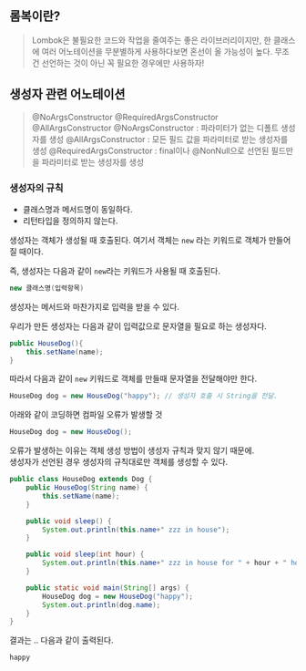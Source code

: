 ## 롬복이란?
> Lombok은 불필요한 코드와 작업을 줄여주는 좋은 라이브러리이지만,
> 한 클래스에 여러 어노테이션을 무분별하게 사용하다보면 혼선이 올 가능성이 높다.
> 무조건 선언하는 것이 아닌 꼭 필요한 경우에만 사용하자!

## 생성자 관련 어노테이션
> @NoArgsConstructor @RequiredArgsConstructor @AllArgsConstructor
> @NoArgsConstructor : 파라미터가 없는 디폴트 생성자를 생성
> @AllArgsConstructor : 모든 필드 값을 파라미터로 받는 생성자를 생성
> @RequiredArgsConstructor : final이나 @NonNull으로 선언된 필드만을 파라미터로 받는 생성자를 생성

### 생성자의 규칙
* 클래스명과 메서드명이 동일하다.
* 리턴타입을 정의하지 않는다.


생성자는 객체가 생성될 때 호출된다. 여기서 객체는 `new` 라는 키워드로 객체가 만들어질 때이다.

즉, 생성자는 다음과 같이 `new`라는 키워드가 사용될 때 호출된다.
```java
new 클래스명(입력항목)
```

생성자는 메서드와 마찬가지로 입력을 받을 수 있다.  

우리가 만든 생성자는 다음과 같이 입력값으로 문자열을 필요로 하는 생성자다.
```java
public HouseDog(){
    this.setName(name);
}
```

따라서 다음과 같이 `new` 키워드로 객체를 만들때 문자열을 전달해야만 한다.  
```java
HouseDog dog = new HouseDog("happy"); // 생성자 호출 시 String을 전달.
```

아래와 같이 코딩하면 컴파일 오류가 발생할 것 
```java
HouseDog dog = new HouseDog();
```

오류가 발생하는 이유는 객체 생성 방법이 생성자 규칙과 맞지 않기 때문에.  
생성자가 선언된 경우 생성자의 규칙대로만 객체를 생성할 수 있다.  

```java
public class HouseDog extends Dog {
    public HouseDog(String name) {
        this.setName(name);
    } 

    public void sleep() {
        System.out.println(this.name+" zzz in house");
    } 

    public void sleep(int hour) {
        System.out.println(this.name+" zzz in house for " + hour + " hours");
    } 

    public static void main(String[] args) {
        HouseDog dog = new HouseDog("happy");
        System.out.println(dog.name);
    }
}
```
결과는 .. 다음과 같이 출력된다.
```
happy
```
